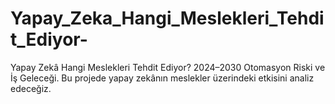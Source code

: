 # Yapay_Zeka_Hangi_Meslekleri_Tehdit_Ediyor-
Yapay Zekâ Hangi Meslekleri Tehdit Ediyor? 2024–2030 Otomasyon Riski ve İş Geleceği. Bu projede yapay zekânın meslekler üzerindeki etkisini analiz edeceğiz.
